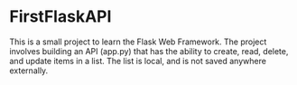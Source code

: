 # FirstFlaskAPI

This is a small project to learn the Flask Web Framework. The project involves building an API (app.py) that has the ability to create, read, delete, and update items in a list. The list is local, and is not saved anywhere externally.
